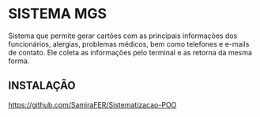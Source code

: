 # SISTEMA MGS

Sistema que permite gerar cartões com as principais informações dos funcionários, alergias, problemas médicos, bem como telefones e e-mails de contato. Ele coleta as informações pelo terminal e as retorna da mesma forma.

## INSTALAÇÃO

 https://github.com/SamiraFER/Sistematizacao-POO

